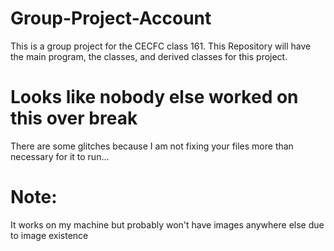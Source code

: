# Group-Project-Account
This is a group project for the CECFC class 161. This Repository will have the main program, the classes, and derived classes for this project.

# Looks like nobody else worked on this over break
There are some glitches because I am not fixing your files more than necessary for it to run...

# Note:
It works on my machine but probably won't have images anywhere else due to image existence

